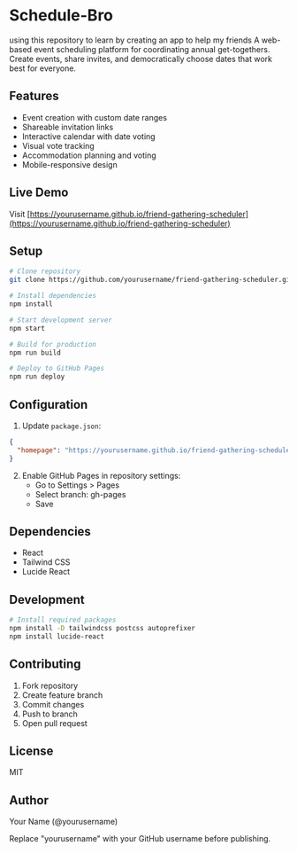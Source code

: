 # Schedule-Bro
using this repository to learn by creating an app to help my friends
A web-based event scheduling platform for coordinating annual get-togethers. Create events, share invites, and democratically choose dates that work best for everyone.

## Features

- Event creation with custom date ranges
- Shareable invitation links
- Interactive calendar with date voting
- Visual vote tracking
- Accommodation planning and voting
- Mobile-responsive design

## Live Demo

Visit [https://yourusername.github.io/friend-gathering-scheduler](https://yourusername.github.io/friend-gathering-scheduler)

## Setup

```bash
# Clone repository
git clone https://github.com/yourusername/friend-gathering-scheduler.git

# Install dependencies
npm install

# Start development server
npm start

# Build for production
npm run build

# Deploy to GitHub Pages
npm run deploy
```

## Configuration

1. Update `package.json`:
```json
{
  "homepage": "https://yourusername.github.io/friend-gathering-scheduler"
}
```

2. Enable GitHub Pages in repository settings:
   - Go to Settings > Pages
   - Select branch: gh-pages
   - Save

## Dependencies

- React
- Tailwind CSS
- Lucide React

## Development

```bash
# Install required packages
npm install -D tailwindcss postcss autoprefixer
npm install lucide-react
```

## Contributing

1. Fork repository
2. Create feature branch
3. Commit changes
4. Push to branch
5. Open pull request

## License

MIT

## Author

Your Name (@yourusername)


Replace "yourusername" with your GitHub username before publishing.
